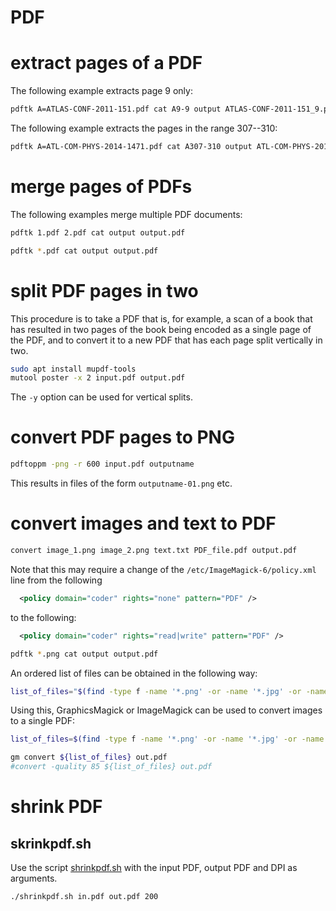 # PDF

# extract pages of a PDF

The following example extracts page 9 only:

```Bash
pdftk A=ATLAS-CONF-2011-151.pdf cat A9-9 output ATLAS-CONF-2011-151_9.pdf
```

The following example extracts the pages in the range 307--310:

```Bash
pdftk A=ATL-COM-PHYS-2014-1471.pdf cat A307-310 output ATL-COM-PHYS-2014-1471_307--310.pdf
```

#  merge pages of PDFs

The following examples merge multiple PDF documents:

```Bash
pdftk 1.pdf 2.pdf cat output output.pdf
```

```Bash
pdftk *.pdf cat output output.pdf
```

# split PDF pages in two

This procedure is to take a PDF that is, for example, a scan of a book that has resulted in two pages of the book being encoded as a single page of the PDF, and to convert it to a new PDF that has each page split vertically in two.

```Bash
sudo apt install mupdf-tools
mutool poster -x 2 input.pdf output.pdf
```

The `-y` option can be used for vertical splits.

# convert PDF pages to PNG

```Bash
pdftoppm -png -r 600 input.pdf outputname
```

This results in files of the form `outputname-01.png` etc.

# convert images and text to PDF

```Bash
convert image_1.png image_2.png text.txt PDF_file.pdf output.pdf
```

Note that this may require a change of the `/etc/ImageMagick-6/policy.xml` line from the following

```XML
  <policy domain="coder" rights="none" pattern="PDF" />
```

to the following:

```XML
  <policy domain="coder" rights="read|write" pattern="PDF" />
```

```Bash
pdftk *.png cat output output.pdf
```

An ordered list of files can be obtained in the following way:

```Bash
list_of_files="$(find -type f -name '*.png' -or -name '*.jpg' -or -name '*.JPG' | sort -V)"
```

Using this, GraphicsMagick or ImageMagick can be used to convert images to a single PDF:

```Bash
list_of_files=$(find -type f -name '*.png' -or -name '*.jpg' -or -name '*.JPG' | sort -V)

gm convert ${list_of_files} out.pdf
#convert -quality 85 ${list_of_files} out.pdf
```

# shrink PDF

## skrinkpdf.sh

Use the script [shrinkpdf.sh](shrinkpdf.sh) with the input PDF, output PDF and DPI as arguments.

```Bash
./shrinkpdf.sh in.pdf out.pdf 200
```
